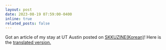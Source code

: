 ```yaml
---
layout: post
date: 2023-08-19 07:59:00-0400
inline: true
related_posts: false
---
```


Got an article of my stay at UT Austin posted on [SKKUZINE(Korean)](https://webzine.skku.edu/skkuzine/section/knowledge06.do?articleNo=108347&pager.offset=0&pagerLimit=10)! Here is the [translated version.](https://ht0324.github.io/blog/2023/exchange-translation/)